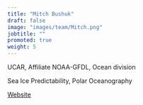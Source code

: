 ```yaml
---
title: "Mitch Bushuk"
draft: false
image: "images/team/Mitch.png"
jobtitle: ""
promoted: true
weight: 5
---
```



UCAR, Affiliate NOAA-GFDL, Ocean division

Sea Ice Predictability, Polar Oceanography

[Website](https://www.gfdl.noaa.gov/mitch-bushuk/)
